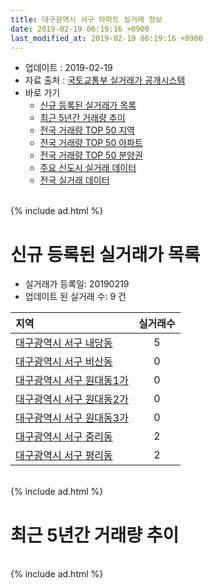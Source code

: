 ```yaml
---
title: 대구광역시 서구 아파트 실거래 정보
date: 2019-02-19 06:19:16 +0900
last_modified_at: 2019-02-19 06:19:16 +0900
---
```


* 업데이트 : 2019-02-19
* 자료 출처 : [국토교통부 실거래가 공개시스템](http://rt.molit.go.kr)
* 바로 가기
    * [신규 등록된 실거래가 목록](#신규-등록된-실거래가-목록)
    * [최근 5년간 거래량 추이](#최근-5년간-거래량-추이)
    * [전국 거래량 TOP 50 지역](https://ayogom.github.io/apt-trade-info/최근-3개월-전국에서-가장-거래가-많이-발생한-지역)
    * [전국 거래량 TOP 50 아파트](https://ayogom.github.io/apt-trade-info/최근-3개월-전국에서-가장-거래가-많이-발생한-아파트)
    * [전국 거래량 TOP 50 분양권](https://ayogom.github.io/apt-trade-info/최근-3개월-전국에서-가장-거래가-많이-발생한-분양권)
    * [주요 신도시 실거래 데이터](https://ayogom.github.io/apt-trade-info/주요-신도시)
    * [전국 실거래 데이터](https://ayogom.github.io/apt-trade-info/전국)

<br>
{% include ad.html %}
<br>

# 신규 등록된 실거래가 목록
* 실거래가 등록일: 20190219
* 업데이트 된 실거래 수: 9 건


|지역|실거래수|
|:---|:---:|
|[대구광역시 서구 내당동](https://ayogom.github.io/apt-trade-info/대구광역시-서구-내당동)|5|
|[대구광역시 서구 비산동](https://ayogom.github.io/apt-trade-info/대구광역시-서구-비산동)|0|
|[대구광역시 서구 원대동1가](https://ayogom.github.io/apt-trade-info/대구광역시-서구-원대동1가)|0|
|[대구광역시 서구 원대동2가](https://ayogom.github.io/apt-trade-info/대구광역시-서구-원대동2가)|0|
|[대구광역시 서구 원대동3가](https://ayogom.github.io/apt-trade-info/대구광역시-서구-원대동3가)|0|
|[대구광역시 서구 중리동](https://ayogom.github.io/apt-trade-info/대구광역시-서구-중리동)|2|
|[대구광역시 서구 평리동](https://ayogom.github.io/apt-trade-info/대구광역시-서구-평리동)|2|


<br>
{% include ad.html %}
<br>

# 최근 5년간 거래량 추이


<div style="width:100%;">
    <canvas id="deal_progress" height="200"></canvas>
</div>

<script>
new Chart(document.getElementById("deal_progress"), {
    type: 'line',
    data: {
        labels: ['201402','201403','201404','201405','201406','201407','201408','201409','201410','201411','201412','201501','201502','201503','201504','201505','201506','201507','201508','201509','201510','201511','201512','201601','201602','201603','201604','201605','201606','201607','201608','201609','201610','201611','201612','201701','201702','201703','201704','201705','201706','201707','201708','201709','201710','201711','201712','201801','201802','201803','201804','201805','201806','201807','201808','201809','201810','201811','201812','201901','201902'],
        datasets: [{
            label: '매매',
            pointRadius: 1,
            data: [125, 119, 127, 89, 64, 82, 102, 131, 149, 103, 82, 127, 125, 195, 180, 121, 118, 144, 68, 84, 101, 49, 32, 31, 33, 51, 61, 65, 61, 52, 55, 64, 59, 49, 49, 51, 59, 78, 81, 86, 118, 99, 111, 105, 86, 101, 83, 112, 128, 196, 119, 125, 124, 96, 110, 144, 115, 172, 56, 28, 9],
            borderColor: "rgba(255, 201, 14, 1)",
            backgroundColor: "rgba(255, 201, 14, 0.5)",
            fill: false,
            lineTension: 0
        },{
            label: '전월세',
            pointRadius: 1,
            data: [67, 59, 54, 44, 29, 44, 44, 39, 61, 46, 39, 61, 41, 89, 68, 72, 57, 62, 46, 59, 58, 46, 44, 43, 51, 49, 55, 34, 34, 41, 42, 39, 42, 44, 42, 39, 49, 49, 42, 44, 36, 56, 52, 53, 54, 36, 39, 57, 46, 51, 48, 49, 53, 51, 48, 40, 42, 41, 52, 28, 3],
            borderColor: "rgba(0, 141, 185, 1)",
            backgroundColor: "rgba(0, 141, 185, 0.5)",
            fill: false,
            lineTension: 0
        }
        ]
    },
    options: {
        responsive: true,
        title: {
            display: false
        },
        tooltips: {
            mode: 'index',
            intersect: false
        },
        hover: {
            mode: 'nearest',
            intersect: true
        },
        scales: {
            xAxes: [{
                display: true,
                scaleLabel: {
                    display: true,
                    labelString: '년/월'
                }
            }],
            yAxes: [{
                display: true,
                ticks: {
                    suggestedMin: 0,
                },
                scaleLabel: {
                    display: true,
                    labelString: '실거래 수'
                }
            }]
        }
    }
});

</script>


<br>
{% include ad.html %}
<br>

